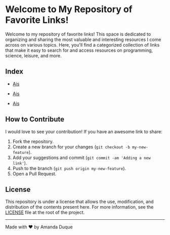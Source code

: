 # Welcome to My Repository of Favorite Links!

Welcome to my repository of favorite links! This space is dedicated to organizing and sharing the most valuable and interesting resources I come across on various topics. Here, you'll find a categorized collection of links that make it easy to search for and access resources on programming, science, leisure, and more.

## Index
- [Ais](ais/ais-menu.md)

- [Ais](ais/ais-menu.md)

- [Ais](ais/ais-menu.md)


## How to Contribute

I would love to see your contribution! If you have an awesome link to share:

1. Fork the repository.
2. Create a new branch for your changes (`git checkout -b my-new-feature`).
3. Add your suggestions and commit (`git commit -am 'Adding a new link'`).
4. Push to the branch (`git push origin my-new-feature`).
5. Open a Pull Request.

## License

This repository is under a license that allows the use, modification, and distribution of the contents present here. For more information, see the [LICENSE](./LICENSE) file at the root of the project.

---

Made with ❤️ by Amanda Duque
